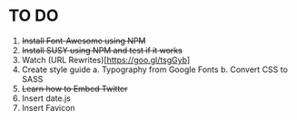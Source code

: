 # TO DO
1. <del>Install Font-Awesome using NPM</del>
2. <del>Install SUSY using NPM and test if it works</del>
3. Watch (URL Rewrites)[https://goo.gl/tsgGyb]
4. Create style guide
    a. Typography from Google Fonts
    b. Convert CSS to SASS
5. <del>Learn how to Embed Twitter</del>
6. Insert date.js
7. Insert Favicon

